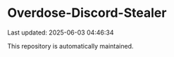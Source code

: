# Overdose-Discord-Stealer

Last updated: 2025-06-03 04:46:34

This repository is automatically maintained.
